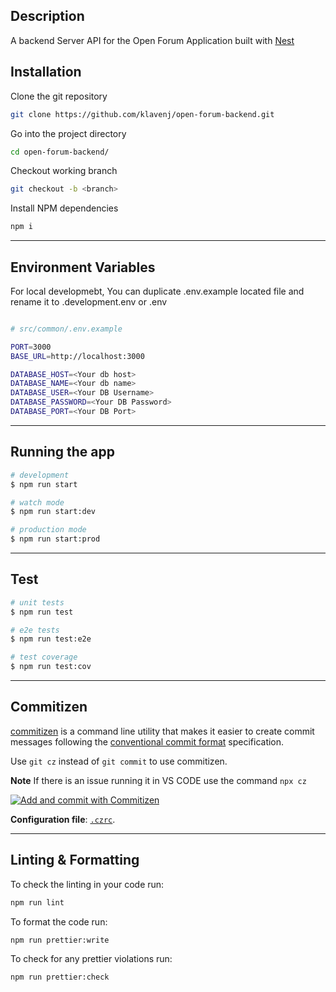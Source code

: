 ## Description

A backend Server API for the Open Forum Application built with [Nest](https://github.com/nestjs/nest)

## Installation

Clone the git repository

```bash
git clone https://github.com/klavenj/open-forum-backend.git
```

Go into the project directory

```bash
cd open-forum-backend/
```

Checkout working branch

```bash
git checkout -b <branch>
```

Install NPM dependencies

```bash
npm i
```
---

## Environment Variables

For local developmebt, You can duplicate .env.example located file and rename it to .development.env or .env

```bash

# src/common/.env.example

PORT=3000
BASE_URL=http://localhost:3000

DATABASE_HOST=<Your db host>
DATABASE_NAME=<Your db name>
DATABASE_USER=<Your DB Username>
DATABASE_PASSWORD=<Your DB Password>
DATABASE_PORT=<Your DB Port>

```

---

## Running the app

```bash
# development
$ npm run start

# watch mode
$ npm run start:dev

# production mode
$ npm run start:prod
```
---
## Test

```bash
# unit tests
$ npm run test

# e2e tests
$ npm run test:e2e

# test coverage
$ npm run test:cov
```

---

## Commitizen

[commitizen](https://github.com/commitizen/cz-cli) is a command line utility that makes it easier to create commit messages following the [conventional commit format](https://conventionalcommits.org) specification.

Use `git cz` instead of `git commit` to use commitizen.

**Note** If there is an issue running it in VS CODE use the command `npx cz`

[![Add and commit with Commitizen](https://github.com/commitizen/cz-cli/raw/master/meta/screenshots/add-commit.png)](https://github.com/commitizen/cz-cli/raw/master/meta/screenshots/add-commit.png)

**Configuration file**: [`.czrc`](./.czrc).

---

## Linting & Formatting


To check the linting in your code run:

```bash
npm run lint
```



To format the code run:

```bash
npm run prettier:write
```


To check for any prettier violations run:

```bash
npm run prettier:check
```
